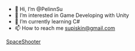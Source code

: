 - 👋 Hi, I’m @PelinnSu
- 👀 I’m interested in Game Developing with Unity
- 🌱 I’m currently learning C#
- 📫 How to reach me supiskin@gmail.com

[SpaceShooter](https://github.com/PelinnSu/SpaceShooter)
